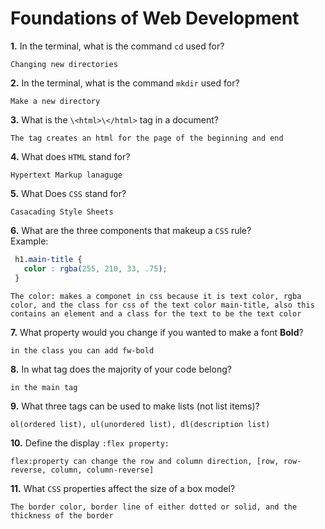 # Foundations of Web Development

**1.** In the terminal, what is the command `cd` used for?
<!-- enter you answer in the space below -->
```
Changing new directories 
```

**2.** In the terminal, what is the command `mkdir` used for?
<!-- enter you answer in the space below -->
```
Make a new directory
```

**3.** What is the `\<html>\</html>` tag in a document?
<!-- enter you answer in the space below -->
```
The tag creates an html for the page of the beginning and end 
```

**4.** What does `HTML` stand for?
<!-- enter you answer in the space below -->
```
Hypertext Markup lanaguge
```

**5.** What Does `CSS` stand for?
<!-- enter you answer in the space below -->
```
Casacading Style Sheets
```

**6.** What are the three components that makeup a `CSS` rule? <br> Example:
```css
 h1.main-title {
   color : rgba(255, 210, 33, .75);
 }
```
<!-- enter you answer in the space below -->
```
The color: makes a componet in css because it is text color, rgba color, and the class for css of the text color main-title, also this contains an element and a class for the text to be the text color
```

**7.** What property would you change if you wanted to make a font **Bold**?
<!-- enter you answer in the space below -->
```
in the class you can add fw-bold
```

**8.** In what tag does the majority of your code belong?
<!-- enter you answer in the space below -->
```
in the main tag
```

**9.** What three tags can be used to make lists (not list items)?
<!-- enter you answer in the space below -->
```
ol(ordered list), ul(unordered list), dl(description list)
```

**10.** Define the display `:flex property:`
<!-- enter you answer in the space below -->
```
flex:property can change the row and column direction, [row, row-reverse, column, column-reverse]
```

**11.** What `CSS` properties affect the size of a box model?
<!-- enter you answer in the space below -->
```
The border color, border line of either dotted or solid, and the thickness of the border
```